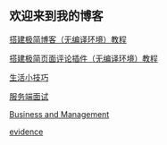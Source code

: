 
## 欢迎来到我的博客

[搭建极简博客（无编译环境）教程](./tutorial/minimalism_blog.md)

[搭建极简页面评论插件（无编译环境）教程](./tutorial/minimalism_comment.md)

[//]:[管理](./management/index.md)

[生活小技巧](./life/index.md)

[//]:[golang](./golang/index.md)

[//]:[c++](./cpp/index.md)

[服务端面试](./server/index.md)

[//]:[unity](./cpp/index.md)

[//]:[Psychology](./psychology/index.md)

[//]:[Investment](./investment/index.md)

[Business and Management](./business/index.md)

[evidence](./evidence/index.md)

<link rel="stylesheet" href="https://unpkg.com/gitalk/dist/gitalk.css">
<script src="https://unpkg.com/gitalk/dist/gitalk.min.js"></script>
<!-- 在页面中添加一个容器-->
<div id="gitalk-container"></div>
<script src="./gitalk-container.js"></script>
